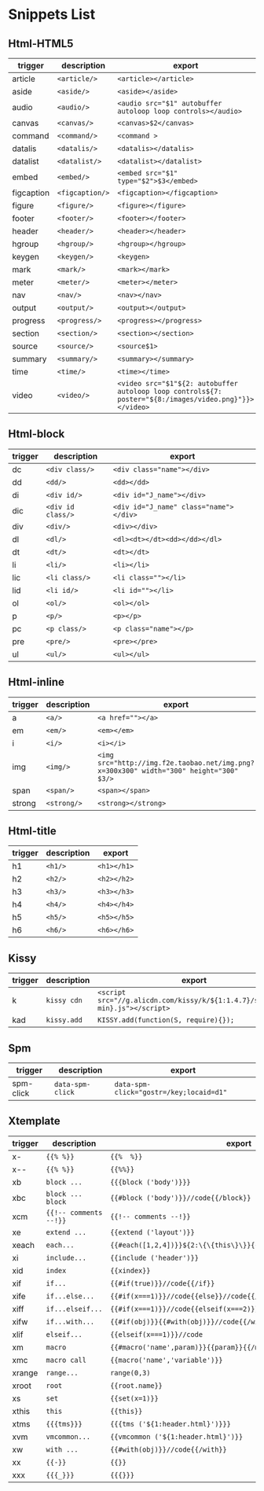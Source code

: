 # Snippets List

## Html-HTML5

|trigger   |description    |export                                                                                                    |
|----------|---------------|----------------------------------------------------------------------------------------------------------|
|article   |`<article/>`   |```<article></article>```                                                                                 |
|aside     |`<aside/>`     |```<aside></aside>```                                                                                     |
|audio     |`<audio/>`     |```<audio src="$1" autobuffer autoloop loop controls></audio>```                                          |
|canvas    |`<canvas/>`    |```<canvas>$2</canvas>```                                                                                 |
|command   |`<command/>`   |```<command >```                                                                                          |
|datalis   |`<datalis/>`   |```<datalis></datalis>```                                                                                 |
|datalist  |`<datalist/>`  |```<datalist></datalist>```                                                                               |
|embed     |`<embed/>`     |```<embed src="$1" type="$2">$3</embed>```                                                                |
|figcaption|`<figcaption/>`|```<figcaption></figcaption>```                                                                           |
|figure    |`<figure/>`    |```<figure></figure>```                                                                                   |
|footer    |`<footer/>`    |```<footer></footer>```                                                                                   |
|header    |`<header/>`    |```<header></header>```                                                                                   |
|hgroup    |`<hgroup/>`    |```<hgroup></hgroup>```                                                                                   |
|keygen    |`<keygen/>`    |```<keygen>```                                                                                            |
|mark      |`<mark/>`      |```<mark></mark>```                                                                                       |
|meter     |`<meter/>`     |```<meter></meter>```                                                                                     |
|nav       |`<nav/>`       |```<nav></nav>```                                                                                         |
|output    |`<output/>`    |```<output></output>```                                                                                   |
|progress  |`<progress/>`  |```<progress></progress>```                                                                               |
|section   |`<section/>`   |```<section></section>```                                                                                 |
|source    |`<source/>`    |```<source$1>```                                                                                          |
|summary   |`<summary/>`   |```<summary></summary>```                                                                                 |
|time      |`<time/>`      |```<time></time>```                                                                                       |
|video     |`<video/>`     |```<video src="$1"${2: autobuffer autoloop loop controls${7: poster="${8:/images/video.png}"}}></video>```|

## Html-block

|trigger|description      |export                                    |
|-------|-----------------|------------------------------------------|
|dc     |`<div class/>`   |```<div class="name"></div>```            |
|dd     |`<dd/>`          |```<dd></dd>```                           |
|di     |`<div id/>`      |```<div id="J_name"></div>```             |
|dic    |`<div id class/>`|```<div id="J_name" class="name"></div>```|
|div    |`<div/>`         |```<div></div>```                         |
|dl     |`<dl/>`          |```<dl><dt></dt><dd></dd></dl>```         |
|dt     |`<dt/>`          |```<dt></dt>```                           |
|li     |`<li/>`          |```<li></li>```                           |
|lic    |`<li class/>`    |```<li class=""></li>```                  |
|lid    |`<li id/>`       |```<li id=""></li>```                     |
|ol     |`<ol/>`          |```<ol></ol>```                           |
|p      |`<p/>`           |```<p></p>```                             |
|pc     |`<p class/>`     |```<p class="name"></p>```                |
|pre    |`<pre/>`         |```<pre></pre>```                         |
|ul     |`<ul/>`          |```<ul></ul>```                           |

## Html-inline

|trigger|description|export                                                                                    |
|-------|-----------|------------------------------------------------------------------------------------------|
|a      |`<a/>`     |```<a href=""></a>```                                                                     |
|em     |`<em/>`    |```<em></em>```                                                                           |
|i      |`<i/>`     |```<i></i>```                                                                             |
|img    |`<img/>`   |```<img src="http://img.f2e.taobao.net/img.png?x=300x300" width="300" height="300" $3/>```|
|span   |`<span/>`  |```<span></span>```                                                                       |
|strong |`<strong/>`|```<strong></strong>```                                                                   |

## Html-title

|trigger|description|export         |
|-------|-----------|---------------|
|h1     |`<h1/>`    |```<h1></h1>```|
|h2     |`<h2/>`    |```<h2></h2>```|
|h3     |`<h3/>`    |```<h3></h3>```|
|h4     |`<h4/>`    |```<h4></h4>```|
|h5     |`<h5/>`    |```<h5></h5>```|
|h6     |`<h6/>`    |```<h6></h6>```|

## Kissy

|trigger|description|export                                                                          |
|-------|-----------|--------------------------------------------------------------------------------|
|k      |`kissy cdn`|```<script src="//g.alicdn.com/kissy/k/${1:1.4.7}/seed${2:-min}.js"></script>```|
|kad    |`kissy.add`|```KISSY.add(function(S, require){});```                                        |

## Spm

|trigger  |description     |export                                     |
|---------|----------------|-------------------------------------------|
|spm-click|`data-spm-click`|```data-spm-click="gostr=/key;locaid=d1"```|

## Xtemplate

|trigger|description           |export                                                                |
|-------|----------------------|----------------------------------------------------------------------|
|x-     |`{{% %}}`             |```{{%  %}}```                                                        |
|x--    |`{{% %}}`             |```{{%%}}```                                                          |
|xb     |`block ...`           |```{{{block ('body')}}}```                                            |
|xbc    |`block ... block`     |```{{#block ('body')}}//code{{/block}}```                             |
|xcm    |`{{!-- comments --!}}`|```{{!-- comments --!}}```                                            |
|xe     |`extend ...`          |```{{extend ('layout')}}```                                           |
|xeach  |`each...`             |```{{#each([1,2,4])}}${2:\{\{this\}\}}{{/each}}```                    |
|xi     |`include...`          |```{{include ('header')}}```                                          |
|xid    |`index`               |```{{xindex}}```                                                      |
|xif    |`if...`               |```{{#if(true)}}//code{{/if}}```                                      |
|xife   |`if...else...`        |```{{#if(x===1)}}//code{{else}}//code{{/if}}```                       |
|xiff   |`if...elseif...`      |```{{#if(x===1)}}//code{{elseif(x===2)}}//code{{else}}//code{{/if}}```|
|xifw   |`if...with...`        |```{{#if(obj)}}{{#with(obj)}}//code{{/with}}{{/if}}```                |
|xlif   |`elseif...`           |```{{elseif(x===1)}}//code```                                         |
|xm     |`macro`               |```{{#macro('name',param)}}{{param}}{{/macro}}```                     |
|xmc    |`macro call`          |```{{macro('name','variable')}}```                                   |
|xrange |`range...`            |```range(0,3)```                                                      |
|xroot  |`root`                |```{{root.name}}```                                                   |
|xs     |`set`                 |```{{set(x=1)}}```                                                    |
|xthis  |`this`                |```{{this}}```                                                        |
|xtms   |`{{{tms}}}`           |```{{{tms ('${1:header.html}')}}}```                                  |
|xvm    |`vmcommon...`         |```{{vmcommon ('${1:header.html}')}}```                               |
|xw     |`with ...`            |```{{#with(obj)}}//code{{/with}}```                                   |
|xx     |`{{-}}`               |```{{}}```                                                            |
|xxx    |`{{{_}}}`             |```{{{}}}```                                                          |


